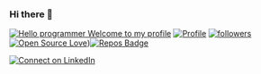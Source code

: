 ### Hi there 👋

<!--
**codingkush/codingkush** is a ✨ _special_ ✨ repository because its `README.md` (this file) appears on your GitHub profile.

Here are some ideas to get you started:

- 🔭 I’m currently working on ...
- 🌱 I’m currently learning ...
- 👯 I’m looking to collaborate on ...
- 🤔 I’m looking for help with ...
- 💬 Ask me about ...
- 📫 How to reach me: ...
- 😄 Pronouns: ...
- ⚡ Fun fact: ...
-->


[![Hello programmer Welcome to my profile](https://img.shields.io/badge/Hello,Programmer!-Welcome-orange.svg?style=flat&logo=github)](https://github.com/codingkush) [![Profile](https://visitor-badge.glitch.me/badge?page_id=codingkush.profileviews-badge)](https://github.com/lovegupta112) [![followers](https://img.shields.io/github/followers/lovegupta112?style=social)](https://github.com/lovegupta112?tab=followers) [![Open Source Love](https://badges.frapsoft.com/os/v2/open-source.svg?v=103)](https://github.com/lovegupta112))[![Repos Badge](https://badges.pufler.dev/repos/lovegupta112)](https://github.com/lovegupta112?tab=repositories)

 [![Connect on LinkedIn](https://img.shields.io/badge/--linkedin?label=LinkedIn&logo=LinkedIn&style=social)](https://www.linkedin.com/in/https://www.linkedin.com/in/love-gupta-b284691a2/)
